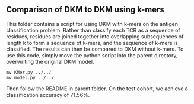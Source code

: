 ## Comparison of DKM to DKM using k-mers

This folder contains a script for using DKM with k-mers on the antigen classification problem. Rather than classify each TCR as a sequence of residues, residues are joined together into overlapping subsequences of length k to form a sequence of k-mers, and the sequence of k-mers is classified. The results can then be compared to DKM without k-mers. To use this code, simply move the python script into the parent directory, overwriting the original DKM model.

```
mv KMer.py ../../
mv model.py ../../
```

Then follow the README in parent folder. On the test cohort, we achieve a classification accuracy of 71.56%.
